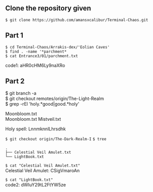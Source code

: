 ## Clone the repository given
`$ git clone https://github.com/amansxcalibur/Terminal-Chaos.git`

## Part 1
```
$ cd Terminal-Chaos/Arrakis-dex/'Eolian Caves' 
$ find . -name '*parchment*
$ cat Entrance3/01/parchment.txt
```

code1: aHR0cHM6Ly9naXRo

## Part 2

$ git branch -a  
$ git checkout remotes/origin/The-Light-Realm  
$ grep -rEl 'holy.*good|good.*holy'  

Moonbloom.txt  
Moonbloom.txt 
Mistveil.txt  

Holy spell: LnnmknnlLhrsdhk

`$ git checkout origin/The-Dark-Realm-I`
`$ tree`

```
.
├── Celestial Veil Amulet.txt
└── LightBook.txt
```

`$ cat "Celestial Veil Amulet.txt"`  
Celestial Veil Amulet: CSigVmaroAn

`$ cat "LightBook.txt"`  
code2: dWIuY29tL2FtYW5ze
